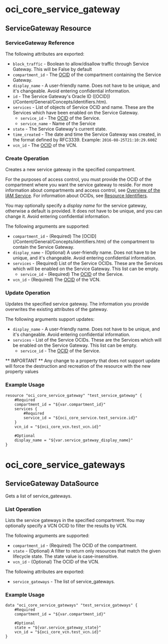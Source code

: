# oci_core_service_gateway

## ServiceGateway Resource

### ServiceGateway Reference

The following attributes are exported:

* `block_traffic` - Boolean to allow/disallow traffic through Service Gateway. This will be False by default
* `compartment_id` - The [OCID](https://docs.us-phoenix-1.oraclecloud.com/Content/General/Concepts/identifiers.htm) of the compartment containing the Service Gateway.
* `display_name` - A user-friendly name. Does not have to be unique, and it's changeable. Avoid entering confidential information. 
* `id` - The Service Gateway's Oracle ID ([OCID])(/Content/General/Concepts/identifiers.htm).
* `services` - List of objects of Service OCID and name. These are the Services which have been enabled on the Service Gateway.
	* `service_id` - The [OCID](https://docs.us-phoenix-1.oraclecloud.com/Content/General/Concepts/identifiers.htm) of the Service. 
	* `service_name` - Name of the Service
* `state` - The Service Gateway's current state.
* `time_created` - The date and time the Service Gateway was created, in the format defined by RFC3339. Example: `2016-08-25T21:10:29.600Z` 
* `vcn_id` - The [OCID](https://docs.us-phoenix-1.oraclecloud.com/Content/General/Concepts/identifiers.htm) of the VCN.



### Create Operation
Creates a new service gateway in the specified compartment.

For the purposes of access control, you must provide the OCID of the compartment where you want
the service gateway to reside. For more information about compartments and access control, see
[Overview of the IAM Service](https://docs.us-phoenix-1.oraclecloud.com/Content/Identity/Concepts/overview.htm).
For information about OCIDs, see [Resource Identifiers](https://docs.us-phoenix-1.oraclecloud.com/Content/General/Concepts/identifiers.htm).

You may optionally specify a *display name* for the service gateway, otherwise a default is provided.
It does not have to be unique, and you can change it. Avoid entering confidential information.


The following arguments are supported:

* `compartment_id` - (Required) The [OCID] (/Content/General/Concepts/identifiers.htm)  of the compartment to contain the Service Gateway. 
* `display_name` - (Optional) A user-friendly name. Does not have to be unique, and it's changeable. Avoid entering confidential information. 
* `services` - (Required) List of the Service OCIDs. These are the Services which will be enabled on the Service Gateway. This list can be empty.
	* `service_id` - (Required) The [OCID](https://docs.us-phoenix-1.oraclecloud.com/Content/General/Concepts/identifiers.htm) of the Service. 
* `vcn_id` - (Required) The [OCID](https://docs.us-phoenix-1.oraclecloud.com/Content/General/Concepts/identifiers.htm) of the VCN.


### Update Operation
Updates the specified service gateway. The information you provide overwrites the existing
attributes of the gateway.


The following arguments support updates:
* `display_name` - A user-friendly name. Does not have to be unique, and it's changeable. Avoid entering confidential information. 
* `services` - List of the Service OCIDs. These are the Services which will be enabled on the Service Gateway. This list can be empty.
	* `service_id` - The [OCID](https://docs.us-phoenix-1.oraclecloud.com/Content/General/Concepts/identifiers.htm) of the Service. 


** IMPORTANT **
Any change to a property that does not support update will force the destruction and recreation of the resource with the new property values

### Example Usage

```
resource "oci_core_service_gateway" "test_service_gateway" {
	#Required
	compartment_id = "${var.compartment_id}"
	services {
		#Required
		service_id = "${oci_core_service.test_service.id}"
	}
	vcn_id = "${oci_core_vcn.test_vcn.id}"

	#Optional
	display_name = "${var.service_gateway_display_name}"
}
```

# oci_core_service_gateways

## ServiceGateway DataSource

Gets a list of service_gateways.

### List Operation
Lists the service gateways in the specified compartment. You may optionally specify a VCN OCID
to filter the results by VCN.

The following arguments are supported:

* `compartment_id` - (Required) The OCID of the compartment.
* `state` - (Optional) A filter to return only resources that match the given lifecycle state.  The state value is case-insensitive. 
* `vcn_id` - (Optional) The OCID of the VCN.


The following attributes are exported:

* `service_gateways` - The list of service_gateways.

### Example Usage

```
data "oci_core_service_gateways" "test_service_gateways" {
	#Required
	compartment_id = "${var.compartment_id}"

	#Optional
	state = "${var.service_gateway_state}"
	vcn_id = "${oci_core_vcn.test_vcn.id}"
}
```